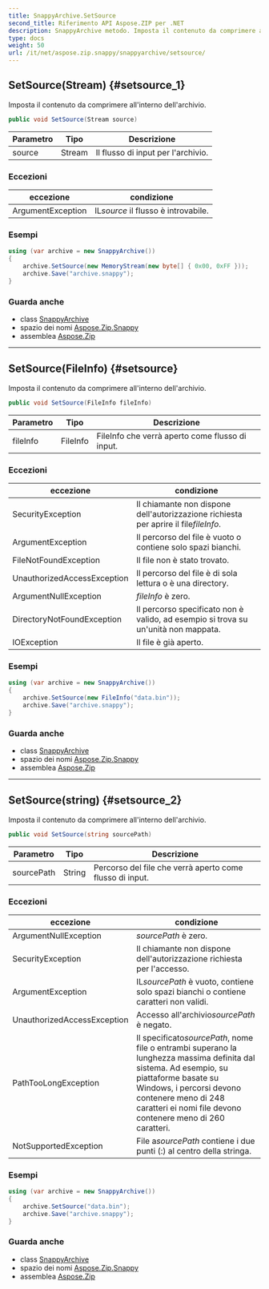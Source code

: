 ```yaml
---
title: SnappyArchive.SetSource
second_title: Riferimento API Aspose.ZIP per .NET
description: SnappyArchive metodo. Imposta il contenuto da comprimere allinterno dellarchivio.
type: docs
weight: 50
url: /it/net/aspose.zip.snappy/snappyarchive/setsource/
---
```

## SetSource(Stream) {#setsource_1}

Imposta il contenuto da comprimere all'interno dell'archivio.

```csharp
public void SetSource(Stream source)
```

| Parametro | Tipo | Descrizione |
| --- | --- | --- |
| source | Stream | Il flusso di input per l'archivio. |

### Eccezioni

| eccezione | condizione |
| --- | --- |
| ArgumentException | IL*source* il flusso è introvabile. |

### Esempi

```csharp
using (var archive = new SnappyArchive())
{
    archive.SetSource(new MemoryStream(new byte[] { 0x00, 0xFF }));
    archive.Save("archive.snappy");
}
```

### Guarda anche

* class [SnappyArchive](../)
* spazio dei nomi [Aspose.Zip.Snappy](../../snappyarchive/)
* assemblea [Aspose.Zip](../../../)

---

## SetSource(FileInfo) {#setsource}

Imposta il contenuto da comprimere all'interno dell'archivio.

```csharp
public void SetSource(FileInfo fileInfo)
```

| Parametro | Tipo | Descrizione |
| --- | --- | --- |
| fileInfo | FileInfo | FileInfo che verrà aperto come flusso di input. |

### Eccezioni

| eccezione | condizione |
| --- | --- |
| SecurityException | Il chiamante non dispone dell'autorizzazione richiesta per aprire il file*fileInfo*. |
| ArgumentException | Il percorso del file è vuoto o contiene solo spazi bianchi. |
| FileNotFoundException | Il file non è stato trovato. |
| UnauthorizedAccessException | Il percorso del file è di sola lettura o è una directory. |
| ArgumentNullException | *fileInfo* è zero. |
| DirectoryNotFoundException | Il percorso specificato non è valido, ad esempio si trova su un'unità non mappata. |
| IOException | Il file è già aperto. |

### Esempi

```csharp
using (var archive = new SnappyArchive()) 
{
    archive.SetSource(new FileInfo("data.bin"));
    archive.Save("archive.snappy");
}
```

### Guarda anche

* class [SnappyArchive](../)
* spazio dei nomi [Aspose.Zip.Snappy](../../snappyarchive/)
* assemblea [Aspose.Zip](../../../)

---

## SetSource(string) {#setsource_2}

Imposta il contenuto da comprimere all'interno dell'archivio.

```csharp
public void SetSource(string sourcePath)
```

| Parametro | Tipo | Descrizione |
| --- | --- | --- |
| sourcePath | String | Percorso del file che verrà aperto come flusso di input. |

### Eccezioni

| eccezione | condizione |
| --- | --- |
| ArgumentNullException | *sourcePath* è zero. |
| SecurityException | Il chiamante non dispone dell'autorizzazione richiesta per l'accesso. |
| ArgumentException | IL*sourcePath* è vuoto, contiene solo spazi bianchi o contiene caratteri non validi. |
| UnauthorizedAccessException | Accesso all'archivio*sourcePath* è negato. |
| PathTooLongException | Il specificato*sourcePath*, nome file o entrambi superano la lunghezza massima definita dal sistema. Ad esempio, su piattaforme basate su Windows, i percorsi devono contenere meno di 248 caratteri ei nomi file devono contenere meno di 260 caratteri. |
| NotSupportedException | File a*sourcePath* contiene i due punti (:) al centro della stringa. |

### Esempi

```csharp
using (var archive = new SnappyArchive()) 
{
    archive.SetSource("data.bin");
    archive.Save("archive.snappy");
}
```

### Guarda anche

* class [SnappyArchive](../)
* spazio dei nomi [Aspose.Zip.Snappy](../../snappyarchive/)
* assemblea [Aspose.Zip](../../../)


